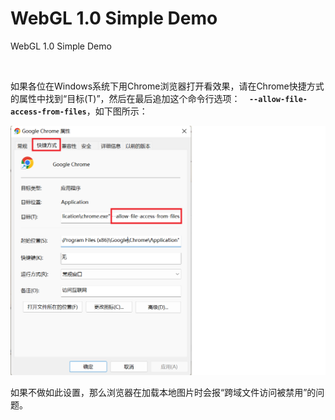 # WebGL 1.0 Simple Demo
WebGL 1.0 Simple Demo

<br />

如果各位在Windows系统下用Chrome浏览器打开看效果，请在Chrome快捷方式的属性中找到“目标(T)”，然后在最后追加这个命令行选项：**`  --allow-file-access-from-files`**，如下图所示：

![chrome-setting](chrome-setting.png)

如果不做如此设置，那么浏览器在加载本地图片时会报“跨域文件访问被禁用”的问题。

